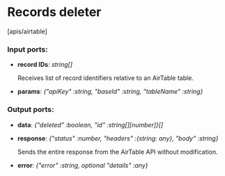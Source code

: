 # Records deleter

[apis/airtable]

### Input ports:

* __record IDs__: _string[]_

    Receives list of record identifiers relative to an AirTable table.



* __params__: _{"apiKey" :string, "baseId" :string, "tableName" :string}_



### Output ports:

* __data__: _{"deleted" :boolean, "id" :string[][number]}[]_



* __response__: _{"status" :number, "headers" :{string: any}, "body" :string}_

    Sends the entire response from the AirTable API without modification.



* __error__: _{"error" :string, optional "details" :any}_



